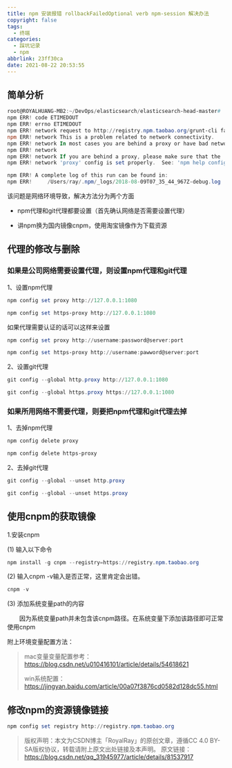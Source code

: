 ```yaml
---
title: npm 安装报错 rollbackFailedOptional verb npm-session 解决办法
copyright: false
tags:
  - 终端
categories:
  - 踩坑记录
  - npm
abbrlink: 23ff30ca
date: 2021-08-22 20:53:55
---
```


## 简单分析

```powershell
root@ROYALHUANG-MB2:~/DevOps/elasticsearch/elasticsearch-head-master#     npm install -g grunt-cli
npm ERR! code ETIMEDOUT
npm ERR! errno ETIMEDOUT
npm ERR! network request to http://registry.npm.taobao.org/grunt-cli failed, reason: connect ETIMEDOUT 114.55.80.225:80
npm ERR! network This is a problem related to network connectivity.
npm ERR! network In most cases you are behind a proxy or have bad network settings.
npm ERR! network
npm ERR! network If you are behind a proxy, please make sure that the
npm ERR! network 'proxy' config is set properly.  See: 'npm help config'

npm ERR! A complete log of this run can be found in:
npm ERR!     /Users/ray/.npm/_logs/2018-08-09T07_35_44_967Z-debug.log
```

该问题是网络环境导致，解决方法分为两个方面

- npm代理和git代理都要设置（首先确认网络是否需要设置代理）

- 讲npm换为国内镜像cnpm，使用淘宝镜像作为下载资源

## 代理的修改与删除

### 如果是公司网络需要设置代理，则设置npm代理和git代理

1、设置npm代理

```powershell
npm config set proxy http://127.0.0.1:1080
```

```powershell
npm config set https-proxy http://127.0.0.1:1080
```

如果代理需要认证的话可以这样来设置

```powershell
npm config set proxy http://username:password@server:port
```

```powershell
npm config set https-proxy http://username:pawword@server:port
```

2、设置git代理

```powershell
git config --global http.proxy http://127.0.0.1:1080
```

```powershell
git config --global https.proxy https://127.0.0.1:1080
```

### 如果所用网络不需要代理，则要把npm代理和git代理去掉

1、去掉npm代理

```powershell
npm config delete proxy
```

```powershell
npm config delete https-proxy
```

2、去掉git代理

```powershell
git config --global --unset http.proxy
```

```powershell
git config --global --unset https.proxy
```

## 使用cnpm的获取镜像

1.安装cnpm

(1) 输入以下命令

```powershell
npm install -g cnpm --registry=https://registry.npm.taobao.org
```

(2) 输入cnpm -v输入是否正常，这里肯定会出错。

```powershell
cnpm -v
```

(3) 添加系统变量path的内容

　　因为系统变量path并未包含该cnpm路径。在系统变量下添加该路径即可正常使用cnpm

附上环境变量配置方法：

> mac变量变量配置参考：https://blog.csdn.net/u010416101/article/details/54618621
>
> win系统配置：https://jingyan.baidu.com/article/00a07f3876cd0582d128dc55.html
>

 

## 修改npm的资源镜像链接

```powershell
npm config set registry http://registry.npm.taobao.org
```

> 版权声明：本文为CSDN博主「RoyalRay」的原创文章，遵循CC 4.0 BY-SA版权协议，转载请附上原文出处链接及本声明。
> 原文链接：https://blog.csdn.net/qq_31945977/article/details/81537917
